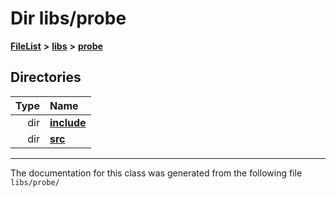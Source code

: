 

# Dir libs/probe



[**FileList**](files.md) **>** [**libs**](dir_6719ab1f1f7655efc2fa43f7eb574fd1.md) **>** [**probe**](dir_ae4f153cafaf07a7427603efac14088a.md)














## Directories

| Type | Name |
| ---: | :--- |
| dir | [**include**](dir_248610c7c7855733370a23eb8ee334df.md) <br> |
| dir | [**src**](dir_060cbf3b90b300eaf029d97551e4bad1.md) <br> |

























































------------------------------
The documentation for this class was generated from the following file `libs/probe/`

